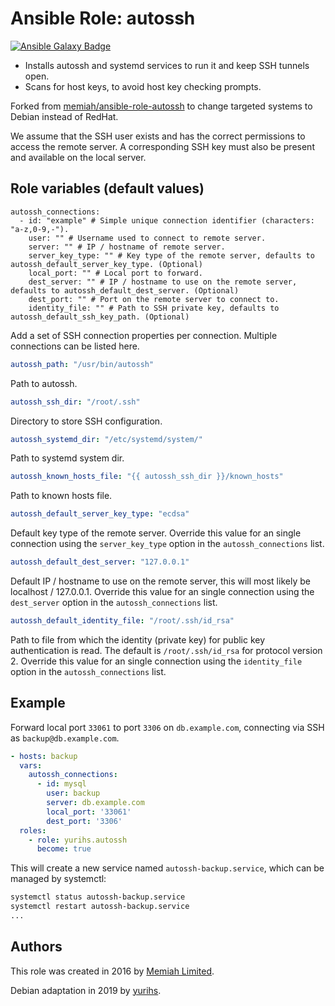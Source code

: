 # Ansible Role: autossh

[![Ansible Galaxy Badge](https://img.shields.io/ansible/role/41602.svg)](https://galaxy.ansible.com/yurihs/autossh)

- Installs autossh and systemd services to run it and keep SSH tunnels open.
- Scans for host keys, to avoid host key checking prompts.

Forked from [memiah/ansible-role-autossh](https://github.com/memiah/ansible-role-autossh) to change targeted systems to Debian instead of RedHat.

We assume that the SSH user exists and has the correct permissions to access
the remote server. A corresponding SSH key must also be present and available
on the local server.


## Role variables (default values)

~~~
autossh_connections:
  - id: "example" # Simple unique connection identifier (characters: "a-z,0-9,-").
    user: "" # Username used to connect to remote server.
    server: "" # IP / hostname of remote server.
    server_key_type: "" # Key type of the remote server, defaults to autossh_default_server_key_type. (Optional)
    local_port: "" # Local port to forward.
    dest_server: "" # IP / hostname to use on the remote server, defaults to autossh_default_dest_server. (Optional)
    dest_port: "" # Port on the remote server to connect to.
    identity_file: "" # Path to SSH private key, defaults to autossh_default_ssh_key_path. (Optional)
~~~

Add a set of SSH connection properties per connection. Multiple connections
can be listed here.

~~~yaml
autossh_path: "/usr/bin/autossh"
~~~

Path to autossh.

~~~yaml
autossh_ssh_dir: "/root/.ssh"
~~~

Directory to store SSH configuration.

~~~yaml
autossh_systemd_dir: "/etc/systemd/system/"
~~~

Path to systemd system dir.

~~~yaml
autossh_known_hosts_file: "{{ autossh_ssh_dir }}/known_hosts"
~~~

Path to known hosts file.

~~~yaml
autossh_default_server_key_type: "ecdsa"
~~~

Default key type of the remote server. Override this value for an single 
connection using the `server_key_type` option in the `autossh_connections` 
list. 

~~~yaml
autossh_default_dest_server: "127.0.0.1"
~~~

Default IP / hostname to use on the remote server, this will most likely 
be localhost / 127.0.0.1. Override this value for an single connection 
using the `dest_server` option in the `autossh_connections` list. 

~~~yaml
autossh_default_identity_file: "/root/.ssh/id_rsa"
~~~

Path to file from which the identity (private key) for public key 
authentication is read. The default is `/root/.ssh/id_rsa` for 
protocol version 2. Override this value for an single connection using 
the `identity_file` option in the `autossh_connections` list. 


## Example

Forward local port `33061` to port `3306` on `db.example.com`, connecting
via SSH as `backup@db.example.com`.

~~~yaml
- hosts: backup
  vars:
    autossh_connections:
      - id: mysql
        user: backup
        server: db.example.com
        local_port: '33061'
        dest_port: '3306'
  roles:
    - role: yurihs.autossh
      become: true
~~~

This will create a new service named `autossh-backup.service`, which can be
managed by systemctl:

~~~sh
systemctl status autossh-backup.service
systemctl restart autossh-backup.service
...
~~~

## Authors

This role was created in 2016 by [Memiah Limited](https://github.com/memiah).

Debian adaptation in 2019 by [yurihs](https://github.com/yurihs).
